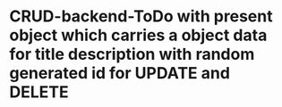 # CRUD-backend-ToDo with present object which carries a object data for title description with random generated id for UPDATE and DELETE 
